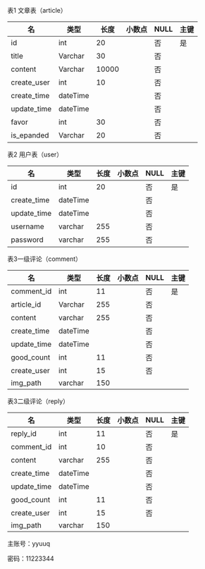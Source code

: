 表1 文章表（article）

| 名          | 类型     | 长度  | 小数点 | NULL | 主键 |
| ----------- | -------- | ----- | ------ | ---- | ---- |
| id          | int      | 20    |        | 否   | 是   |
| title       | Varchar  | 30    |        | 否   |      |
| content     | Varchar  | 10000 |        | 否   |      |
| create_user | int      | 10    |        | 否   |      |
| create_time | dateTime |       |        | 否   |      |
| update_time | dateTime |       |        | 否   |      |
| favor       | int      | 30    |        | 否   |      |
| is_epanded  | Varchar  | 20    |        | 否   |      |

 

 

表2 用户表（user）

| 名          | 类型     | 长度 | 小数点 | NULL | 主键 |
| ----------- | -------- | ---- | ------ | ---- | ---- |
| id          | int      | 20   |        | 否   | 是   |
| create_time | dateTime |      |        | 否   |      |
| update_time | dateTime |      |        | 否   |      |
| username    | varchar  | 255  |        | 否   |      |
| password    | varchar  | 255  |        | 否   |      |



 

 

表3一级评论（comment）

| 名          | 类型     | 长度 | 小数点 | NULL | 主键 |
| ----------- | -------- | ---- | ------ | ---- | ---- |
| comment_id  | int      | 11   |        | 否   | 是   |
| article_id  | Varchar  | 255  |        | 否   |      |
| content     | varchar  | 255  |        | 否   |      |
| create_time | dateTime |      |        | 否   |      |
| update_time | dateTime |      |        | 否   |      |
| good_count  | int      | 11   |        | 否   |      |
| create_user | int      | 15   |        | 否   |      |
| img_path    | varchar  | 150  |        |      |      |

 

表3二级评论（reply）

| 名          | 类型     | 长度 | 小数点 | NULL | 主键 |
| ----------- | -------- | ---- | ------ | ---- | ---- |
| reply_id    | int      | 11   |        | 否   | 是   |
| comment_id  | int      | 10   |        | 否   |      |
| content     | varchar  | 255  |        | 否   |      |
| create_time | dateTime |      |        | 否   |      |
| update_time | dateTime |      |        | 否   |      |
| good_count  | int      | 11   |        | 否   |      |
| create_user | int      | 15   |        | 否   |      |
| img_path    | varchar  | 150  |        |      |      |

主账号：yyuuq

密码：11223344



